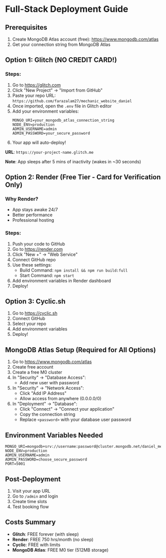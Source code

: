 # Full-Stack Deployment Guide

## Prerequisites
1. Create MongoDB Atlas account (free): https://www.mongodb.com/atlas
2. Get your connection string from MongoDB Atlas

## Option 1: Glitch (NO CREDIT CARD!)

### Steps:
1. Go to https://glitch.com
2. Click "New Project" → "Import from GitHub"
3. Paste your repo URL: `https://github.com/farazalam27/mechanic_website_daniel`
4. Once imported, open the `.env` file in Glitch editor
5. Add your environment variables:
   ```
   MONGO_URI=your_mongodb_atlas_connection_string
   NODE_ENV=production
   ADMIN_USERNAME=admin
   ADMIN_PASSWORD=your_secure_password
   ```
6. Your app will auto-deploy!

**URL**: `https://your-project-name.glitch.me`

**Note**: App sleeps after 5 mins of inactivity (wakes in ~30 seconds)

## Option 2: Render (Free Tier - Card for Verification Only)

### Why Render?
- App stays awake 24/7
- Better performance
- Professional hosting

### Steps:
1. Push your code to GitHub
2. Go to https://render.com
3. Click "New +" → "Web Service"
4. Connect GitHub repo
5. Use these settings:
   - Build Command: `npm install && npm run build:full`
   - Start Command: `npm start`
6. Add environment variables in Render dashboard
7. Deploy!

## Option 3: Cyclic.sh

1. Go to https://cyclic.sh
2. Connect GitHub
3. Select your repo
4. Add environment variables
5. Deploy!

## MongoDB Atlas Setup (Required for All Options)

1. Go to https://www.mongodb.com/atlas
2. Create free account
3. Create a free M0 cluster
4. In "Security" → "Database Access":
   - Add new user with password
5. In "Security" → "Network Access":
   - Click "Add IP Address"
   - Allow access from anywhere (0.0.0.0/0)
6. In "Deployment" → "Database":
   - Click "Connect" → "Connect your application"
   - Copy the connection string
   - Replace `<password>` with your database user password

## Environment Variables Needed

```
MONGO_URI=mongodb+srv://username:password@cluster.mongodb.net/daniel_mechanic
NODE_ENV=production
ADMIN_USERNAME=admin
ADMIN_PASSWORD=choose_secure_password
PORT=5001
```

## Post-Deployment

1. Visit your app URL
2. Go to `/admin` and login
3. Create time slots
4. Test booking flow

## Costs Summary

- **Glitch**: FREE forever (with sleep)
- **Render**: FREE 750 hrs/month (no sleep)
- **Cyclic**: FREE with limits
- **MongoDB Atlas**: FREE M0 tier (512MB storage)